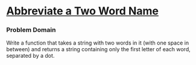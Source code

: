 # [Abbreviate a Two Word Name](https://www.codewars.com/kata/57eadb7ecd143f4c9c0000a3)

### Problem Domain
Write a function that takes a string with two words in it (with one space in between) and returns a string containing only the first letter of each word, separated by a dot.